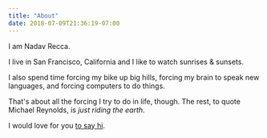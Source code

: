 ```yaml
---
title: "About"
date: 2018-07-09T21:36:19-07:00
---
```


I am Nadav Recca.

I live in San Francisco, California and I like to watch sunrises & sunsets.

I also spend time forcing my bike up big hills, forcing my brain to speak new languages, and forcing computers to do things.

That's about all the forcing I try to do in life, though. The rest, to quote Michael Reynolds, is _just riding the earth_.

I would love for you [to say hi](mailto:me@nadavrecca.com).
